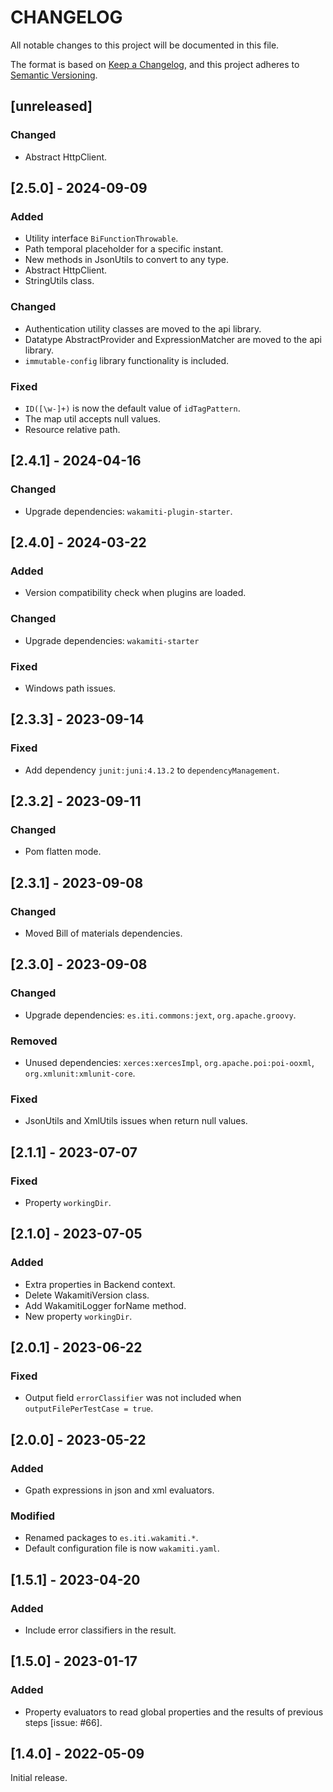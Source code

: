 # CHANGELOG

All notable changes to this project will be documented in this file.

The format is based on [Keep a Changelog](https://keepachangelog.com/en/1.0.0/),
and this project adheres to [Semantic Versioning](https://semver.org/spec/v2.0.0.html).


## [unreleased]

### Changed
- Abstract HttpClient.


## [2.5.0] - 2024-09-09

### Added
- Utility interface `BiFunctionThrowable`.
- Path temporal placeholder for a specific instant.
- New methods in JsonUtils to convert to any type.
- Abstract HttpClient.
- StringUtils class.

### Changed
- Authentication utility classes are moved to the api library.
- Datatype AbstractProvider and ExpressionMatcher are moved to the api library.
- `immutable-config` library functionality is included.

### Fixed
- `ID([\w-]+)` is now the default value of `idTagPattern`.
- The map util accepts null values.
- Resource relative path.


## [2.4.1] - 2024-04-16

### Changed
- Upgrade dependencies: `wakamiti-plugin-starter`.


## [2.4.0] - 2024-03-22

### Added
- Version compatibility check when plugins are loaded.

### Changed
- Upgrade dependencies: `wakamiti-starter`

### Fixed
- Windows path issues.


## [2.3.3] - 2023-09-14

### Fixed
- Add dependency `junit:juni:4.13.2` to `dependencyManagement`.


## [2.3.2] - 2023-09-11

### Changed
- Pom flatten mode.


## [2.3.1] - 2023-09-08

### Changed
- Moved Bill of materials dependencies.


## [2.3.0] - 2023-09-08

### Changed
- Upgrade dependencies: `es.iti.commons:jext`, `org.apache.groovy`.

### Removed
- Unused dependencies: `xerces:xercesImpl`, `org.apache.poi:poi-ooxml`, `org.xmlunit:xmlunit-core`.

### Fixed
- JsonUtils and XmlUtils issues when return null values.


## [2.1.1] - 2023-07-07

### Fixed
- Property `workingDir`.


## [2.1.0] - 2023-07-05

### Added
- Extra properties in Backend context.
- Delete WakamitiVersion class.
- Add WakamitiLogger forName method.
- New property `workingDir`.


## [2.0.1] - 2023-06-22

### Fixed
- Output field `errorClassifier` was not included when `outputFilePerTestCase = true`.


## [2.0.0] - 2023-05-22

### Added
- Gpath expressions in json and xml evaluators.

### Modified
- Renamed packages to ```es.iti.wakamiti.*```.
- Default configuration file is now ```wakamiti.yaml```.


## [1.5.1] - 2023-04-20

### Added
- Include error classifiers in the result.


## [1.5.0] - 2023-01-17

### Added
- Property evaluators to read global properties and the results of previous steps [issue: #66].


## [1.4.0] - 2022-05-09

Initial release.  
